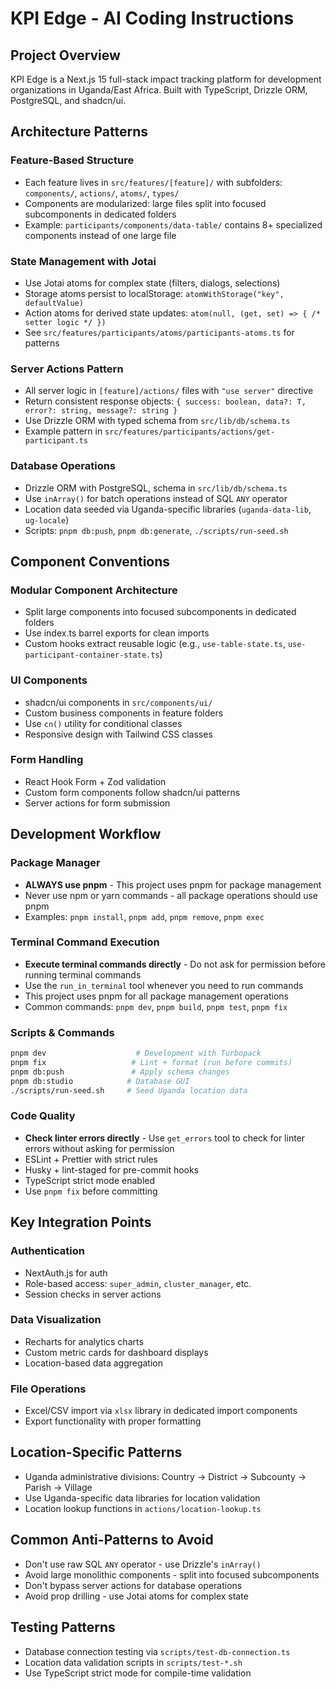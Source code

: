 # KPI Edge - AI Coding Instructions

## Project Overview

KPI Edge is a Next.js 15 full-stack impact tracking platform for development
organizations in Uganda/East Africa. Built with TypeScript, Drizzle ORM,
PostgreSQL, and shadcn/ui.

## Architecture Patterns

### Feature-Based Structure

- Each feature lives in `src/features/[feature]/` with subfolders:
  `components/`, `actions/`, `atoms/`, `types/`
- Components are modularized: large files split into focused subcomponents in
  dedicated folders
- Example: `participants/components/data-table/` contains 8+ specialized
  components instead of one large file

### State Management with Jotai

- Use Jotai atoms for complex state (filters, dialogs, selections)
- Storage atoms persist to localStorage: `atomWithStorage("key", defaultValue)`
- Action atoms for derived state updates:
  `atom(null, (get, set) => { /* setter logic */ })`
- See `src/features/participants/atoms/participants-atoms.ts` for patterns

### Server Actions Pattern

- All server logic in `[feature]/actions/` files with `"use server"` directive
- Return consistent response objects:
  `{ success: boolean, data?: T, error?: string, message?: string }`
- Use Drizzle ORM with typed schema from `src/lib/db/schema.ts`
- Example pattern in `src/features/participants/actions/get-participant.ts`

### Database Operations

- Drizzle ORM with PostgreSQL, schema in `src/lib/db/schema.ts`
- Use `inArray()` for batch operations instead of SQL `ANY` operator
- Location data seeded via Uganda-specific libraries (`uganda-data-lib`,
  `ug-locale`)
- Scripts: `pnpm db:push`, `pnpm db:generate`, `./scripts/run-seed.sh`

## Component Conventions

### Modular Component Architecture

- Split large components into focused subcomponents in dedicated folders
- Use index.ts barrel exports for clean imports
- Custom hooks extract reusable logic (e.g., `use-table-state.ts`,
  `use-participant-container-state.ts`)

### UI Components

- shadcn/ui components in `src/components/ui/`
- Custom business components in feature folders
- Use `cn()` utility for conditional classes
- Responsive design with Tailwind CSS classes

### Form Handling

- React Hook Form + Zod validation
- Custom form components follow shadcn/ui patterns
- Server actions for form submission

## Development Workflow

### Package Manager

- **ALWAYS use pnpm** - This project uses pnpm for package management
- Never use npm or yarn commands - all package operations should use pnpm
- Examples: `pnpm install`, `pnpm add`, `pnpm remove`, `pnpm exec`

### Terminal Command Execution

- **Execute terminal commands directly** - Do not ask for permission before
  running terminal commands
- Use the `run_in_terminal` tool whenever you need to run commands
- This project uses pnpm for all package management operations
- Common commands: `pnpm dev`, `pnpm build`, `pnpm test`, `pnpm fix`

### Scripts & Commands

```bash
pnpm dev                    # Development with Turbopack
pnpm fix                   # Lint + format (run before commits)
pnpm db:push               # Apply schema changes
pnpm db:studio            # Database GUI
./scripts/run-seed.sh     # Seed Uganda location data
```

### Code Quality

- **Check linter errors directly** - Use `get_errors` tool to check for linter
  errors without asking for permission
- ESLint + Prettier with strict rules
- Husky + lint-staged for pre-commit hooks
- TypeScript strict mode enabled
- Use `pnpm fix` before committing

## Key Integration Points

### Authentication

- NextAuth.js for auth
- Role-based access: `super_admin`, `cluster_manager`, etc.
- Session checks in server actions

### Data Visualization

- Recharts for analytics charts
- Custom metric cards for dashboard displays
- Location-based data aggregation

### File Operations

- Excel/CSV import via `xlsx` library in dedicated import components
- Export functionality with proper formatting

## Location-Specific Patterns

- Uganda administrative divisions: Country → District → Subcounty → Parish →
  Village
- Use Uganda-specific data libraries for location validation
- Location lookup functions in `actions/location-lookup.ts`

## Common Anti-Patterns to Avoid

- Don't use raw SQL `ANY` operator - use Drizzle's `inArray()`
- Avoid large monolithic components - split into focused subcomponents
- Don't bypass server actions for database operations
- Avoid prop drilling - use Jotai atoms for complex state

## Testing Patterns

- Database connection testing via `scripts/test-db-connection.ts`
- Location data validation scripts in `scripts/test-*.sh`
- Use TypeScript strict mode for compile-time validation
